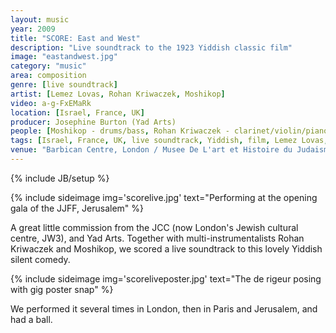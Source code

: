 ```yaml
---
layout: music
year: 2009
title: "SCORE: East and West"
description: "Live soundtrack to the 1923 Yiddish classic film"
image: "eastandwest.jpg"
category: "music"
area: composition
genre: [live soundtrack]
artist: [Lemez Lovas, Rohan Kriwaczek, Moshikop]
video: a-g-FxEMaRk
location: [Israel, France, UK]
producer: Josephine Burton (Yad Arts)
people: [Moshikop - drums/bass, Rohan Kriwaczek - clarinet/violin/piano]
tags: [Israel, France, UK, live soundtrack, Yiddish, film, Lemez Lovas, Rohan Kriwaczek, Moshikop]
venue: "Barbican Centre, London / Musee De L'art et Histoire du Judaisme, Paris / Cinematek, Jerusalem JFF, Israel"
---
```

{% include JB/setup %}

{% include sideimage img='scorelive.jpg' text="Performing at the opening gala of the JJFF, Jerusalem" %}

A great little commission from the JCC (now London's Jewish cultural centre, JW3), and Yad Arts. Together with multi-instrumentalists Rohan Kriwaczek and Moshikop, we scored a live soundtrack to this lovely Yiddish silent comedy.

{% include sideimage img='scoreliveposter.jpg' text="The de rigeur posing with gig poster snap" %}

We performed it several times in London, then in Paris and Jerusalem, and had a ball.



